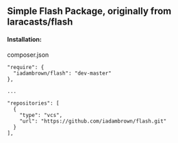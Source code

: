 ## Simple Flash Package, originally from laracasts/flash

#### Installation:

composer.json
```
"require": {
  "iadambrown/flash": "dev-master"
},

...

"repositories": [
  {
    "type": "vcs",
    "url": "https://github.com/iadambrown/flash.git"
  }
],
```

[//]: # (@todo: https://poser.pugx.org)
